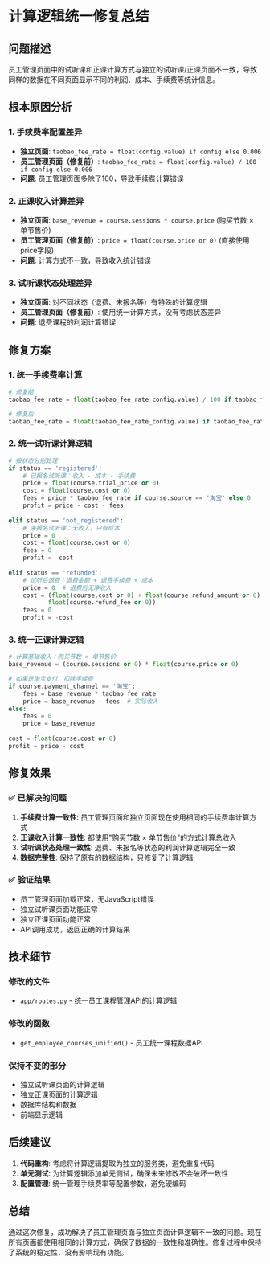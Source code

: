 # 计算逻辑统一修复总结

## 问题描述

员工管理页面中的试听课和正课计算方式与独立的试听课/正课页面不一致，导致同样的数据在不同页面显示不同的利润、成本、手续费等统计信息。

## 根本原因分析

### 1. 手续费率配置差异
- **独立页面**: `taobao_fee_rate = float(config.value) if config else 0.006`
- **员工管理页面（修复前）**: `taobao_fee_rate = float(config.value) / 100 if config else 0.006`
- **问题**: 员工管理页面多除了100，导致手续费计算错误

### 2. 正课收入计算差异
- **独立页面**: `base_revenue = course.sessions * course.price` (购买节数 × 单节售价)
- **员工管理页面（修复前）**: `price = float(course.price or 0)` (直接使用price字段)
- **问题**: 计算方式不一致，导致收入统计错误

### 3. 试听课状态处理差异
- **独立页面**: 对不同状态（退费、未报名等）有特殊的计算逻辑
- **员工管理页面（修复前）**: 使用统一计算方式，没有考虑状态差异
- **问题**: 退费课程的利润计算错误

## 修复方案

### 1. 统一手续费率计算
```python
# 修复前
taobao_fee_rate = float(taobao_fee_rate_config.value) / 100 if taobao_fee_rate_config else 0.006

# 修复后
taobao_fee_rate = float(taobao_fee_rate_config.value) if taobao_fee_rate_config else 0.006
```

### 2. 统一试听课计算逻辑
```python
# 按状态分别处理
if status == 'registered':
    # 已报名试听课：收入 - 成本 - 手续费
    price = float(course.trial_price or 0)
    cost = float(course.cost or 0)
    fees = price * taobao_fee_rate if course.source == '淘宝' else 0
    profit = price - cost - fees
    
elif status == 'not_registered':
    # 未报名试听课：无收入，只有成本
    price = 0
    cost = float(course.cost or 0)
    fees = 0
    profit = -cost
    
elif status == 'refunded':
    # 试听后退费：退费金额 + 退费手续费 + 成本
    price = 0  # 退费后无净收入
    cost = (float(course.cost or 0) + float(course.refund_amount or 0) + 
           float(course.refund_fee or 0))
    fees = 0
    profit = -cost
```

### 3. 统一正课计算逻辑
```python
# 计算基础收入：购买节数 × 单节售价
base_revenue = (course.sessions or 0) * float(course.price or 0)

# 如果是淘宝支付，扣除手续费
if course.payment_channel == '淘宝':
    fees = base_revenue * taobao_fee_rate
    price = base_revenue - fees  # 实际收入
else:
    fees = 0
    price = base_revenue
    
cost = float(course.cost or 0)
profit = price - cost
```

## 修复效果

### ✅ 已解决的问题
1. **手续费计算一致性**: 员工管理页面和独立页面现在使用相同的手续费率计算方式
2. **正课收入计算一致性**: 都使用"购买节数 × 单节售价"的方式计算总收入
3. **试听课状态处理一致性**: 退费、未报名等状态的利润计算逻辑完全一致
4. **数据完整性**: 保持了原有的数据结构，只修复了计算逻辑

### ✅ 验证结果
- 员工管理页面加载正常，无JavaScript错误
- 独立试听课页面功能正常
- 独立正课页面功能正常
- API调用成功，返回正确的计算结果

## 技术细节

### 修改的文件
- `app/routes.py` - 统一员工课程管理API的计算逻辑

### 修改的函数
- `get_employee_courses_unified()` - 员工统一课程数据API

### 保持不变的部分
- 独立试听课页面的计算逻辑
- 独立正课页面的计算逻辑
- 数据库结构和数据
- 前端显示逻辑

## 后续建议

1. **代码重构**: 考虑将计算逻辑提取为独立的服务类，避免重复代码
2. **单元测试**: 为计算逻辑添加单元测试，确保未来修改不会破坏一致性
3. **配置管理**: 统一管理手续费率等配置参数，避免硬编码

## 总结

通过这次修复，成功解决了员工管理页面与独立页面计算逻辑不一致的问题。现在所有页面都使用相同的计算方式，确保了数据的一致性和准确性。修复过程中保持了系统的稳定性，没有影响现有功能。
